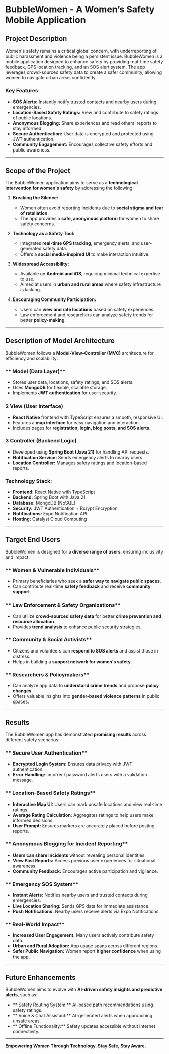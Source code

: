 # BubbleWomen - A Women’s Safety Mobile Application  

##  Project Description  
Women's safety remains a critical global concern, with underreporting of public harassment and violence being a persistent issue. BubbleWomen is a mobile application designed to enhance safety by providing real-time safety feedback, GPS location tracking, and an SOS alert system. The app leverages crowd-sourced safety data to create a safer community, allowing women to navigate urban areas confidently.  

### Key Features:  
-  **SOS Alerts:** Instantly notify trusted contacts and nearby users during emergencies.  
-  **Location-Based Safety Ratings:** View and contribute to safety ratings of public locations.  
-  **Anonymous Blogging:** Share experiences and read others’ reports to stay informed.  
-  **Secure Authentication:** User data is encrypted and protected using JWT authentication.  
-  **Community Engagement:** Encourages collective safety efforts and public awareness.  

---

## Scope of the Project  
The BubbleWomen application aims to serve as a **technological intervention for women's safety** by addressing the following:  

1. **Breaking the Silence:**  
   - Women often avoid reporting incidents due to **social stigma and fear of retaliation**.  
   - The app provides a **safe, anonymous platform** for women to share safety concerns.  

2. **Technology as a Safety Tool:**  
   - Integrates **real-time GPS tracking**, emergency alerts, and user-generated safety data.  
   - Offers a **social media-inspired UI** to make interaction intuitive.  

3. **Widespread Accessibility:**  
   - Available on **Android and iOS**, requiring minimal technical expertise to use.  
   - Aimed at users in **urban and rural areas** where safety infrastructure is lacking.  

4. **Encouraging Community Participation:**  
   - Users can **view and rate locations** based on safety experiences.  
   - Law enforcement and researchers can analyze safety trends for better **policy-making**.  

---

##  Description of Model Architecture  
BubbleWomen follows a **Model-View-Controller (MVC)** architecture for efficiency and scalability:  

### ** Model (Data Layer)**
- Stores user data, locations, safety ratings, and SOS alerts.  
- Uses **MongoDB** for flexible, scalable storage.  
- Implements **JWT authentication** for user security.  

### **2️ View (User Interface)**
- **React Native** frontend with TypeScript ensures a smooth, responsive UI.  
- Features a **map interface** for easy navigation and interaction.  
- Includes pages for **registration, login, blog posts, and SOS alerts**.  

### **3️ Controller (Backend Logic)**
- Developed using **Spring Boot (Java 21)** for handling API requests.  
- **Notification Service:** Sends emergency alerts to nearby users.  
- **Location Controller:** Manages safety ratings and location-based reports.  

### **Technology Stack:**
-  **Frontend:** React Native with TypeScript  
-  **Backend:** Spring Boot with Java 21  
-  **Database:** MongoDB (NoSQL)  
-  **Security:** JWT Authentication + Bcrypt Encryption  
-  **Notifications:** Expo Notification API  
-  **Hosting:** Catalyst Cloud Computing  

---

##  Target End Users  
BubbleWomen is designed for a **diverse range of users**, ensuring inclusivity and impact.  

### ** Women & Vulnerable Individuals**  
- Primary beneficiaries who seek a **safer way to navigate public spaces**.  
- Can contribute real-time **safety feedback** and receive **community support**.  

### ** Law Enforcement & Safety Organizations**  
- Can utilize **crowd-sourced safety data** for better **crime prevention and resource allocation**.  
- Provides **trend analysis** to enhance public security strategies.  

### ** Community & Social Activists**  
- Citizens and volunteers can **respond to SOS alerts** and assist those in distress.  
- Helps in building a **support network for women's safety**.  

### ** Researchers & Policymakers**  
- Can analyze app data to **understand crime trends** and propose **policy changes**.  
- Offers valuable insights into **gender-based violence patterns** in public spaces.  

---

##  Results  
The BubbleWomen app has demonstrated **promising results** across different safety scenarios:  

### ** Secure User Authentication**  
-  **Encrypted Login System:** Ensures data privacy with JWT authentication.  
-  **Error Handling:** Incorrect password alerts users with a validation message.  

### ** Location-Based Safety Ratings**  
-  **Interactive Map UI:** Users can mark unsafe locations and view real-time ratings.  
-  **Average Rating Calculation:** Aggregates ratings to help users make informed decisions.  
-  **User Prompt:** Ensures markers are accurately placed before posting reports.  

### ** Anonymous Blogging for Incident Reporting**  
-  **Users can share incidents** without revealing personal identities.  
-  **View Past Reports:** Access previous user experiences for situational awareness.  
-  **Community Feedback:** Encourages active participation and vigilance.  

### ** Emergency SOS System**  
-  **Instant Alerts:** Notifies nearby users and trusted contacts during emergencies.  
-  **Live Location Sharing:** Sends GPS data for immediate assistance.  
-  **Push Notifications:** Nearby users receive alerts via Expo Notifications.  

### ** Real-World Impact**  
-  **Increased User Engagement:** Many users actively contribute safety data.  
-  **Urban and Rural Adoption:** App usage spans across different regions.  
-  **Safer Public Navigation:** Women report **higher confidence** when using the app.  

---

##  Future Enhancements  
BubbleWomen aims to evolve with **AI-driven safety insights and predictive alerts**, such as:  
- ** Safety Routing System:** AI-based path recommendations using safety ratings.  
- ** Voice & Chat Assistant:** AI-generated alerts when approaching unsafe areas.  
- ** Offline Functionality:** Safety updates accessible without internet connectivity.  

---

**Empowering Women Through Technology. Stay Safe, Stay Aware.**   
